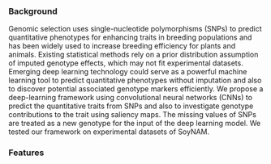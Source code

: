 ### Background
Genomic selection uses single-nucleotide polymorphisms (SNPs) to predict quantitative phenotypes for enhancing traits in breeding populations and has been widely used to increase breeding efficiency for plants and animals. Existing statistical methods rely on a prior distribution assumption of imputed genotype effects, which may not fit experimental datasets. Emerging deep learning technology could serve as a powerful machine learning tool to predict quantitative phenotypes without imputation and also to discover potential associated genotype markers efficiently. We propose a deep-learning framework using convolutional neural networks (CNNs) to predict the quantitative traits from SNPs and also to investigate genotype contributions to the trait using saliency maps. The missing values of SNPs are treated as a new genotype for the input of the deep learning model. We tested our framework on experimental datasets of SoyNAM. 
### Features
